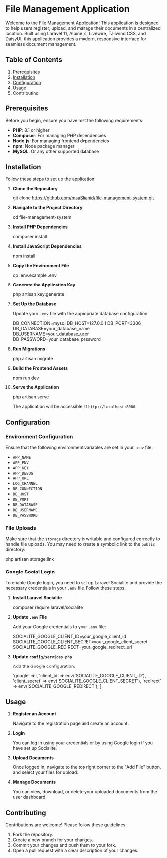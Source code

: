 # File Management Application

Welcome to the File Management Application! This application is designed to help users register, upload, and manage their documents in a centralized location. Built using Laravel 11, Alpine.js, Livewire, Tailwind CSS, and DaisyUI, this application provides a modern, responsive interface for seamless document management.

## Table of Contents

1. [Prerequisites](#prerequisites)
2. [Installation](#installation)
3. [Configuration](#configuration)
4. [Usage](#usage)
5. [Contributing](#contributing)

## Prerequisites

Before you begin, ensure you have met the following requirements:

- **PHP**: 8.1 or higher
- **Composer**: For managing PHP dependencies
- **Node.js**: For managing frontend dependencies
- **npm**: Node package manager
- **MySQL**: Or any other supported database

## Installation

Follow these steps to set up the application:

1. **Clone the Repository**

    git clone https://github.com/msaShahid/file-management-system.git
  
2. **Navigate to the Project Directory**

    cd file-management-system
  
3. **Install PHP Dependencies**

    composer install
  
4. **Install JavaScript Dependencies**

    npm install
  
5. **Copy the Environment File**

    cp .env.example .env
  
6. **Generate the Application Key**

    php artisan key:generate
  

7. **Set Up the Database**

    Update your `.env` file with the appropriate database configuration:

    DB_CONNECTION=mysql
    DB_HOST=127.0.0.1
    DB_PORT=3306
    DB_DATABASE=your_database_name
    DB_USERNAME=your_database_user
    DB_PASSWORD=your_database_password
  
8. **Run Migrations**

    php artisan migrate
  

9. **Build the Frontend Assets**

    npm run dev
  
10. **Serve the Application**

    php artisan serve
  
    The application will be accessible at `http://localhost:8000`.

## Configuration

### Environment Configuration

Ensure that the following environment variables are set in your `.env` file:

- `APP_NAME`
- `APP_ENV`
- `APP_KEY`
- `APP_DEBUG`
- `APP_URL`
- `LOG_CHANNEL`
- `DB_CONNECTION`
- `DB_HOST`
- `DB_PORT`
- `DB_DATABASE`
- `DB_USERNAME`
- `DB_PASSWORD`

### File Uploads

Make sure that the `storage` directory is writable and configured correctly to handle file uploads. You may need to create a symbolic link to the `public` directory:

php artisan storage:link


### Google Social Login

To enable Google login, you need to set up Laravel Socialite and provide the necessary credentials in your `.env` file. Follow these steps:

1. **Install Laravel Socialite**

    composer require laravel/socialite
  

2. **Update `.env` File**

    Add your Google credentials to your `.env` file:


    SOCIALITE_GOOGLE_CLIENT_ID=your_google_client_id
    SOCIALITE_GOOGLE_CLIENT_SECRET=your_google_client_secret
    SOCIALITE_GOOGLE_REDIRECT=your_google_redirect_url
  

3. **Update `config/services.php`**

    Add the Google configuration:

    'google' => [
        'client_id' => env('SOCIALITE_GOOGLE_CLIENT_ID'),
        'client_secret' => env('SOCIALITE_GOOGLE_CLIENT_SECRET'),
        'redirect' => env('SOCIALITE_GOOGLE_REDIRECT'),
    ],
 

## Usage

1. **Register an Account**

    Navigate to the registration page and create an account.

2. **Login**

    You can log in using your credentials or by using Google login if you have set up Socialite.

3. **Upload Documents**

    Once logged in, navigate to the top right corner to the "Add File" button, and select your files for upload.

4. **Manage Documents**

    You can view, download, or delete your uploaded documents from the user dashboard.

## Contributing

Contributions are welcome! Please follow these guidelines:

1. Fork the repository.
2. Create a new branch for your changes.
3. Commit your changes and push them to your fork.
4. Open a pull request with a clear description of your changes.
